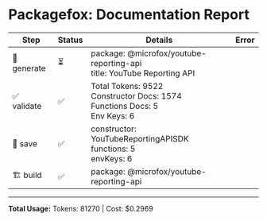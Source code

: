 # Packagefox: Documentation Report

| Step | Status | Details | Error |
|------|--------|---------|-------|
| 📝 generate | ⏳ | package: @microfox/youtube-reporting-api<br>title: YouTube Reporting API |  |
| ✅ validate | ✅ | Total Tokens: 9522<br>Constructor Docs: 1574<br>Functions Docs: 5<br>Env Keys: 6 |  |
| 💾 save | ✅ | constructor: YouTubeReportingAPISDK<br>functions: 5<br>envKeys: 6 |  |
| 🏗️ build | ✅ | package: @microfox/youtube-reporting-api |  |

---
**Total Usage:** Tokens: 81270 | Cost: $0.2969